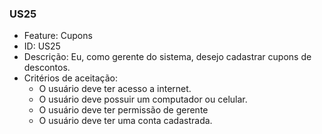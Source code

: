 ### US25

- Feature: Cupons
- ID: US25
- Descrição: Eu, como gerente do sistema, desejo cadastrar cupons de descontos.
- Critérios de aceitação:
    * O usuário deve ter acesso a internet.
    * O usuário deve possuir um computador ou celular.
    * O usuário deve ter permissão de gerente
    * O usuário deve ter uma conta cadastrada.